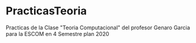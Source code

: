 # PracticasTeoria
Practicas de la Clase "Teoria Computacional" del profesor Genaro Garcia para la ESCOM en 4 Semestre plan 2020